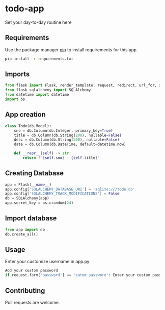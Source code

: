 # todo-app
Set your day-to-day routine here

## Requirements

Use the package manager [pip](https://pip.pypa.io/en/stable/) to install requirements for this app.
```bash
pip install -r requirements.txt
```

## Imports
```python
from flask import Flask, render_template, request, redirect, url_for, session, g
from flask_sqlalchemy import SQLAlchemy
from datetime import datetime
import os
```

## App creation
```python
class Todo(db.Model):
    sno = db.Column(db.Integer, primary_key=True)
    title = db.Column(db.String(200), nullable=False)
    desc = db.Column(db.String(500), nullable=False)
    date = db.Column(db.DateTime, default=datetime.now)

    def __repr__(self) -> str:
        return f"{self.sno} - {self.title}"
```

## Creating Database
```python
app = Flask(__name__)
app.config['SQLALCHEMY_DATABASE_URI'] = 'sqlite:///todo.db'
app.config['SQLALCHEMY_TRACK_MODIFICATIONS'] = False
db = SQLAlchemy(app)
app.secret_key = os.urandom(24)
```

## Import database
```python
from app import db
db.create_all()
```
## Usage
Enter your customize username in app.py
```python
Add your custom password
if request.form['password'] == 'cutom password': Enter your custom password
```

## Contributing
Pull requests are welcome. 
